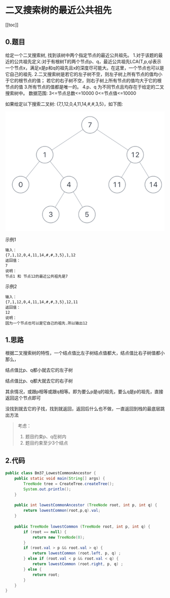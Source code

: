 # 二叉搜索树的最近公共祖先
[[toc]]
## 0.题目
给定一个二叉搜索树, 找到该树中两个指定节点的最近公共祖先。
1.对于该题的最近的公共祖先定义:对于有根树T的两个节点p、q，最近公共祖先LCA(T,p,q)表示一个节点x，满足x是p和q的祖先且x的深度尽可能大。在这里，一个节点也可以是它自己的祖先.
2.二叉搜索树是若它的左子树不空，则左子树上所有节点的值均小于它的根节点的值； 若它的右子树不空，则右子树上所有节点的值均大于它的根节点的值
3.所有节点的值都是唯一的。
4.p、q 为不同节点且均存在于给定的二叉搜索树中。
数据范围:
3<=节点总数<=10000
0<=节点值<=10000

如果给定以下搜索二叉树: {7,1,12,0,4,11,14,#,#,3,5}，如下图:

![](../img/2022-03-21-22-23-42.png)

示例1
```
输入：
{7,1,12,0,4,11,14,#,#,3,5},1,12
返回值：
7
说明：
节点1 和 节点12的最近公共祖先是7   
```
示例2

```
输入：
{7,1,12,0,4,11,14,#,#,3,5},12,11
返回值：
12
说明：
因为一个节点也可以是它自己的祖先.所以输出12   
```

## 1.思路
根据二叉搜索树的特性，一个结点值比左子树结点值都大，结点值比右子树值都小
那么，

结点值比p、q都小就去它的左子树

结点值比p、q都大就去它的右子树

其余情况，或跟p相等或跟q相等。即为要么p是q的祖先，要么q是p的祖先，直接返回这个节点即可

没找到就去它的子找，找到就返回，返回后什么也不做，一直返回到栈的最底层跳出方法

> 考虑：
> 1. 题目约束p、q在树内
> 2. 题目约束至少3个结点

## 2.代码
```java
public class Bm37_LowestCommonAncestor {
    public static void main(String[] args) {
        TreeNode tree = CreateTree.createTree();
        System.out.println();
    }

    public int lowestCommonAncestor (TreeNode root, int p, int q) {
        return lowestCommon(root,p,q).val;
    }

    public TreeNode lowestCommon (TreeNode root, int p, int q) {
        if (root == null) {
            return new TreeNode(0);
        }
        if (root.val > p && root.val > q) {
            return lowestCommon (root.left, p, q) ;
        } else if (root.val < p && root.val < q) {
            return lowestCommon (root.right, p, q) ;
        } else {
            return root;
        }
    }
}
```
